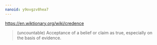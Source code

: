 ```yaml
---
nanoid: y9ovgzv8hea7
---
```

https://en.wiktionary.org/wiki/credence

> (uncountable) Acceptance of a belief or claim as true, especially on the basis of evidence. 
